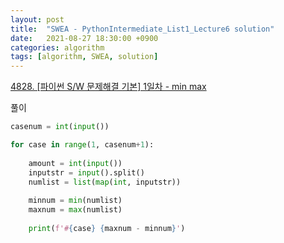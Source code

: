 ```yaml
---
layout: post
title:  "SWEA - PythonIntermediate_List1_Lecture6 solution"
date:   2021-08-27 18:30:00 +0900
categories: algorithm
tags: [algorithm, SWEA, solution]
---
```

[4828. [파이썬 S/W 문제해결 기본] 1일차 - min max](https://swexpertacademy.com/main/learn/course/subjectDetail.do?courseId=AVuPDN86AAXw5UW6&subjectId=AWOVFCzaqeUDFAWg#)

풀이

```python
casenum = int(input())

for case in range(1, casenum+1):
    
    amount = int(input())
    inputstr = input().split()
    numlist = list(map(int, inputstr))
    
    minnum = min(numlist)
    maxnum = max(numlist)
    
    print(f'#{case} {maxnum - minnum}')
```

